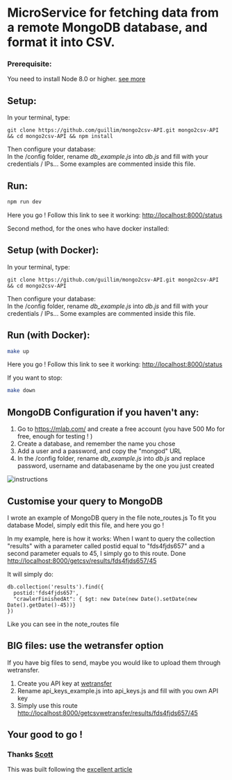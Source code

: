# MicroService for fetching data from a remote MongoDB database, and format it into CSV.

### Prerequisite:
You need to install Node 8.0 or higher. [see more](https://nodejs.org/en/download/)

## Setup:
In your terminal, type:  
```
git clone https://github.com/guillim/mongo2csv-API.git mongo2csv-API && cd mongo2csv-API && npm install
```  

Then configure your database:  
In the /config folder, rename _db_example.js_ into _db.js_ and fill with your credentials / IPs... Some examples are commented inside this file.
## Run:
```bash
npm run dev
```
Here you go ! Follow this link to see it working: [http://localhost:8000/status](http://localhost:8000/status)

Second method, for the ones who have docker installed:  

## Setup (with Docker):
In your terminal, type:  
```
git clone https://github.com/guillim/mongo2csv-API.git mongo2csv-API && cd mongo2csv-API
```  

Then configure your database:  
In the /config folder, rename _db_example.js_ into _db.js_ and fill with your credentials / IPs... Some examples are commented inside this file.
## Run (with Docker):
```bash
make up
```
Here you go ! Follow this link to see it working: [http://localhost:8000/status](http://localhost:8000/status)

If you want to stop:
```bash
make down
```

## MongoDB Configuration if you haven't any:
1. Go to https://mlab.com/ and create a free account (you have 500 Mo for free, enough for testing ! )
2. Create a database, and remember the name you chose
3. Add a user and a password, and copy the "mongod" URL
4. In the /config folder, rename _db_example.js_ into _db.js_ and replace password, username and databasename by the one you just created

![instructions](https://ibin.co/4GjY8K0VS5kf.png "Instructions to set up the free database")

## Customise your query to MongoDB
I wrote an example of  MongoDB query in the file note_routes.js
To fit you database Model, simply edit this file, and here you go !

In my example, here is how it works:
When I want to query the collection "results" with a parameter called postid equal to "fds4fjds657" and a second parameter equals to 45, I simply go to this route. Done  
[http://localhost:8000/getcsv/results/fds4fjds657/45](http://localhost:8000/getcsv/results/fds4fjds657/45)

It will simply do:  
```
db.collection('results').find({
  postid:'fds4fjds657',
  "crawlerFinishedAt": { $gt: new Date(new Date().setDate(new Date().getDate()-45))}
})
```
Like you can see in the note_routes file  



## BIG files: use the wetransfer option
If you have big files to send, maybe you would like to upload them through wetransfer.
1. Create you API key at [wetransfer](https://developers.wetransfer.com/)
2. Rename api_keys_example.js into api_keys.js and fill with you own API key
3. Simply use this route [http://localhost:8000/getcsvwetransfer/results/fds4fjds657/45](http://localhost:8000/getcsvwetransfer/results/fds4fjds657/45)

Your good to go !
----------------------------



### Thanks [Scott](https://github.com/scottdomes)
This was built following the [excellent article](https://medium.freecodecamp.org/building-a-simple-node-js-api-in-under-30-minutes-a07ea9e390d2)
